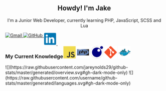 <div align='center'><h2>Howdy! I'm Jake</h2></div> 
<p align='center'>I'm a Junior Web Developer, currently learning PHP, JavaScript, SCSS and Lua</p>
<div style='display: flex;' align="center">
  <a href= "mailto:jareynolds29@gmail.com">
        <img src="https://www.freepnglogos.com/uploads/logo-gmail-png/logo-gmail-png-gmail-icon-download-png-and-vector-1.png" title="Gmail" alt="Gmail" width="40"
        height="40"/>&nbsp;
  </a>
  <a href="https://github.com/jareynolds29">
      <img src="https://cdn4.iconfinder.com/data/icons/iconsimple-logotypes/512/github-1024.png" title="GitHub" alt="GitHub" width="40" height="40"/>&nbsp;
  </a>
  <a href="https://www.linkedin.com/in/jareynolds29/" target="_blank">
      <img src="https://github.com/devicons/devicon/blob/master/icons/linkedin/linkedin-original.svg" title="LinkedIn" alt="LinkedIn" width="40" height="40"/>&nbsp;
  </a>
</div>
<div style='display: flex;' align='center'>
    <h3 align='center'>My Current Knowledge</h3>
    <img src="https://github.com/devicons/devicon/blob/master/icons/javascript/javascript-original.svg" title="JavaScript" alt="JavaScript" width="40"                      height="40"/>&nbsp;
    <img src="https://github.com/devicons/devicon/blob/master/icons/php/php-original.svg" title="PHP" alt="PHP" width="40" height="40"/>&nbsp;
    <img src="https://github.com/devicons/devicon/blob/master/icons/lua/lua-original.svg" title="Lua" alt="Lua" width="40" height="40"/>&nbsp;
    <img src="https://github.com/devicons/devicon/blob/master/icons/git/git-original.svg" title="Git" alt="Git" width="40" height="40"/>&nbsp;
    <img src="https://github.com/devicons/devicon/blob/master/icons/docker/docker-original.svg" title="Docker" alt="Docker" width="40" height="40"/>&nbsp;
</div>
    ![](https://raw.githubusercontent.com/jareynolds29/github-stats/master/generated/overview.svg#gh-dark-mode-only)
    ![](https://raw.githubusercontent.com/username/github-stats/master/generated/languages.svg#gh-dark-mode-only)
